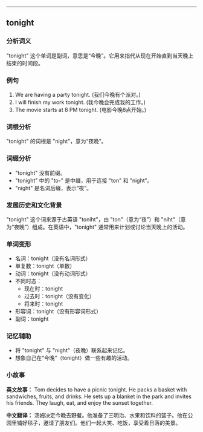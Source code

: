 
---------------
## tonight
### 分析词义
"tonight" 这个单词是副词，意思是“今晚”。它用来指代从现在开始直到当天晚上结束的时间段。

### 例句
1. We are having a party tonight. (我们今晚有个派对。)
2. I will finish my work tonight. (我今晚会完成我的工作。)
3. The movie starts at 8 PM tonight. (电影今晚8点开始。)

### 词根分析
"tonight" 的词根是 "night"，意为“夜晚”。

### 词缀分析
- "tonight" 没有前缀。
- "tonight" 中的 "to-" 是中缀，用于连接 "ton" 和 "night"。
- "night" 是名词后缀，表示“夜”。

### 发展历史和文化背景
"tonight" 这个词来源于古英语 "toniht"，由 "ton"（意为“夜”）和 "niht"（意为“夜晚”）组成。在英语中，"tonight" 通常用来计划或讨论当天晚上的活动。

### 单词变形
- 名词：tonight（没有名词形式）
- 单复数：tonight（单数）
- 动词：tonight（没有动词形式）
- 不同时态：
  - 现在时：tonight
  - 过去时：tonight（没有变化）
  - 将来时：tonight
- 形容词：tonight（没有形容词形式）
- 副词：tonight

### 记忆辅助
- 将 "tonight" 与 "night"（夜晚）联系起来记忆。
- 想象自己在“今晚”（tonight）做一些有趣的活动。

### 小故事
**英文故事：**
Tom decides to have a picnic tonight. He packs a basket with sandwiches, fruits, and drinks. He sets up a blanket in the park and invites his friends. They laugh, eat, and enjoy the sunset together.

**中文翻译：**
汤姆决定今晚去野餐。他准备了三明治、水果和饮料的篮子。他在公园里铺好毯子，邀请了朋友们。他们一起大笑、吃饭，享受着日落的美景。

